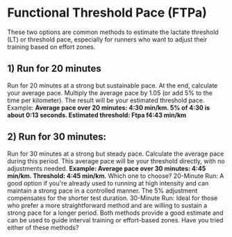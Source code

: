 # Functional Threshold Pace (FTPa)
These two options are common methods to estimate the lactate
threshold (LT) or threshold pace, especially for runners who want
 to adjust their training based on effort zones.

## 1) Run for 20 minutes
Run for 20 minutes at a strong but sustainable pace. At the end, calculate
your average pace. Multiply the average pace by 1.05 (or add 5% to the
time per kilometer). The result will be your estimated threshold pace.
Example: **Average pace over 20 minutes: 4:30 min/km. 5% of 4:30 is about 0:13 seconds.
Estimated threshold: Ftpa f4:43 min/km**

## 2) Run for 30 minutes:
Run for 30 minutes at a strong but steady pace. Calculate the average pace
during this period. This average pace will be your threshold directly,
with no adjustments needed. **Example: Average pace over 30 minutes: 4:45 min/km.
Threshold: 4:45 min/km**.
Which one to choose?
20-Minute Run: A good option if you're already used to running at high intensity and can maintain a strong pace in a controlled manner. The 5% adjustment compensates for the shorter test duration.
30-Minute Run: Ideal for those who prefer a more straightforward method and are willing to sustain a strong pace for a longer period.
Both methods provide a good estimate and can be used to guide interval training or effort-based zones. Have you tried either of these methods?
